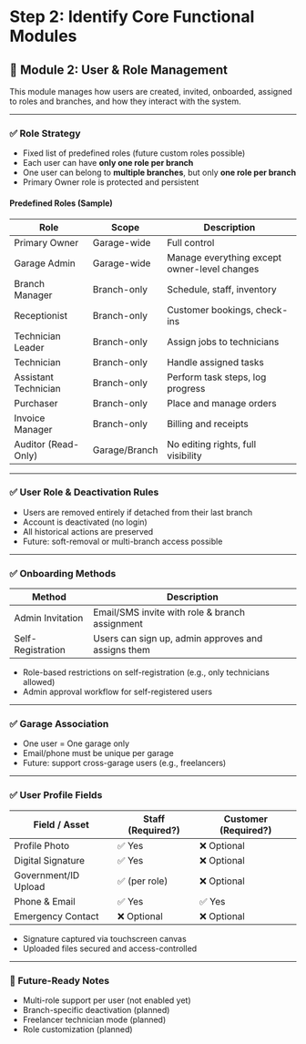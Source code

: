 # Step 2: Identify Core Functional Modules

## 🔐 Module 2: User & Role Management

This module manages how users are created, invited, onboarded, assigned to roles and branches, and how they interact with the system.

---

### ✅ Role Strategy

- Fixed list of predefined roles (future custom roles possible)
- Each user can have **only one role per branch**
- One user can belong to **multiple branches**, but only **one role per branch**
- Primary Owner role is protected and persistent

#### Predefined Roles (Sample)

| Role                 | Scope        | Description |
|----------------------|--------------|-------------|
| Primary Owner        | Garage-wide  | Full control |
| Garage Admin         | Garage-wide  | Manage everything except owner-level changes |
| Branch Manager       | Branch-only  | Schedule, staff, inventory |
| Receptionist         | Branch-only  | Customer bookings, check-ins |
| Technician Leader    | Branch-only  | Assign jobs to technicians |
| Technician           | Branch-only  | Handle assigned tasks |
| Assistant Technician | Branch-only  | Perform task steps, log progress |
| Purchaser            | Branch-only  | Place and manage orders |
| Invoice Manager      | Branch-only  | Billing and receipts |
| Auditor (Read-Only)  | Garage/Branch| No editing rights, full visibility |

---

### ✅ User Role & Deactivation Rules

- Users are removed entirely if detached from their last branch
- Account is deactivated (no login)
- All historical actions are preserved
- Future: soft-removal or multi-branch access possible

---

### ✅ Onboarding Methods

| Method           | Description |
|------------------|-------------|
| Admin Invitation | Email/SMS invite with role & branch assignment |
| Self-Registration | Users can sign up, admin approves and assigns them |

- Role-based restrictions on self-registration (e.g., only technicians allowed)
- Admin approval workflow for self-registered users

---

### ✅ Garage Association

- One user = One garage only
- Email/phone must be unique per garage
- Future: support cross-garage users (e.g., freelancers)

---

### ✅ User Profile Fields

| Field / Asset            | Staff (Required?) | Customer (Required?) |
|--------------------------|------------------|----------------------|
| Profile Photo            | ✅ Yes           | ❌ Optional          |
| Digital Signature        | ✅ Yes           | ❌ Optional          |
| Government/ID Upload     | ✅ (per role)    | ❌ Optional          |
| Phone & Email            | ✅ Yes           | ✅ Yes               |
| Emergency Contact        | ❌ Optional      | ❌ Optional          |

- Signature captured via touchscreen canvas
- Uploaded files secured and access-controlled

---

### 🧠 Future-Ready Notes

- Multi-role support per user (not enabled yet)
- Branch-specific deactivation (planned)
- Freelancer technician mode (planned)
- Role customization (planned)

